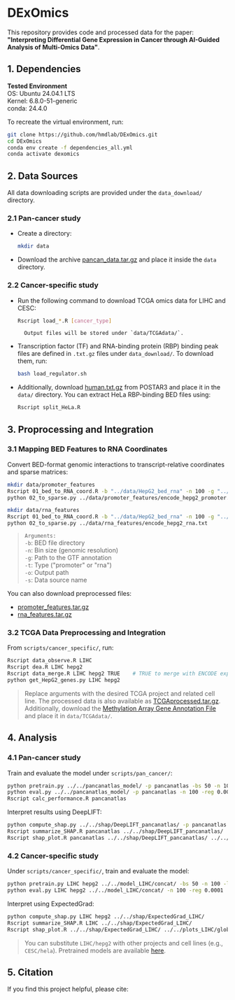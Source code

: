 # DExOmics
This repository provides code and processed data for the paper:  
**"Interpreting Differential Gene Expression in Cancer through AI-Guided Analysis of Multi-Omics Data"**.


## 1. Dependencies
**Tested Environment**\
OS: Ubuntu 24.04.1 LTS\
Kernel: 6.8.0-51-generic\
conda: 24.4.0

To recreate the virtual environment, run:

```bash
git clone https://github.com/hmdlab/DExOmics.git
cd DExOmics
conda env create -f dependencies_all.yml
conda activate dexomics
```

## 2. Data Sources
All data downloading scripts are provided under the `data_download/` directory.
### 2.1 Pan-cancer study
- Create a directory:
    ```bash
    mkdir data
    ```
- Download the archive [pancan_data.tar.gz](https://drive.google.com/drive/folders/1etIOFisUnMDNoQ5UAiMHyz3Mo2n49dAk?usp=drive_link) and place it inside the `data` directory.

### 2.2 Cancer-specific study
- Run the following command to download TCGA omics data for LIHC and CESC:
    ```bash
    Rscript load_*.R [cancer_type]
    ```
        Output files will be stored under `data/TCGAdata/`.

- Transcription factor (TF) and RNA-binding protein (RBP) binding peak files are defined in `.txt.gz` files under `data_download/`. To download them, run:
    ```bash
    bash load_regulator.sh
    ```

- Additionally, download [human.txt.gz](https://cloud.tsinghua.edu.cn/d/8133e49661e24ef7a915/files/?p=%2Fhuman.txt.gz&dl=1) from POSTAR3 and place it in the `data/` directory.
You can extract HeLa RBP-binding BED files using:
    ```bash
    Rscript split_HeLa.R
    ```


## 3. Proprocessing and Integration
### 3.1 Mapping BED Features to RNA Coordinates
Convert BED-format genomic interactions to transcript-relative coordinates and sparse matrices:
```bash
mkdir data/promoter_features
Rscript 01_bed_to_RNA_coord.R -b "../data/HepG2_bed_rna" -n 100 -g "../data/pancan_data/references_v8_gencode.v26.GRCh38.genes.gtf" -t "promoter" -o "../data/promoter_features/encode_hepg2_promoter" -s "ENCODE"
python 02_to_sparse.py ../data/promoter_features/encode_hepg2_promoter.txt

mkdir data/rna_features
Rscript 01_bed_to_RNA_coord.R -b "../data/HepG2_bed_rna" -n 100 -g "../data/pancan_data/references_v8_gencode.v26.GRCh38.genes.gtf" -t "rna" -o "../data/rna_features/encode_hepg2_rna" -s "ENCODE"
python 02_to_sparse.py ../data/rna_features/encode_hepg2_rna.txt
```
>`Arguments:`\
`-b`: BED file directory\
`-n`: Bin size (genomic resolution)\
`-g`: Path to the GTF annotation\
`-t`: Type ("promoter" or "rna")\
`-o`: Output path\
`-s`: Data source name

You can also download preprocessed files:
- [promoter_features.tar.gz](https://drive.google.com/drive/folders/1etIOFisUnMDNoQ5UAiMHyz3Mo2n49dAk?usp=drive_link)
- [rna_features.tar.gz](https://drive.google.com/drive/folders/1etIOFisUnMDNoQ5UAiMHyz3Mo2n49dAk?usp=drive_link)

### 3.2 TCGA Data Preprocessing and Integration
From `scripts/cancer_specific/`, run:
```bash
Rscript data_observe.R LIHC
Rscript dea.R LIHC hepg2
Rscript data_merge.R LIHC hepg2 TRUE    # TRUE to merge with ENCODE expression data
python get_HepG2_genes.py LIHC hepg2
```
>Replace arguments with the desired TCGA project and related cell line.
The processed data is also available as [TCGAprocessed.tar.gz](https://drive.google.com/drive/folders/1etIOFisUnMDNoQ5UAiMHyz3Mo2n49dAk?usp=drive_link).
Additionally, download the [Methylation Array Gene Annotation File](https://api.gdc.cancer.gov/v0/data/021a2330-951d-474f-af24-1acd77e7664f) and place it in `data/TCGAdata/`.



## 4. Analysis
### 4.1 Pan-cancer study
Train and evaluate the model under `scripts/pan_cancer/`:
```bash
python pretrain.py ../../pancanatlas_model/ -p pancanatlas -bs 50 -n 100 -lr 0.001 -step 30 -reg 0.001
python eval.py ../../pancanatlas_model/ -p pancanatlas -n 100 -reg 0.001
Rscript calc_performance.R pancanatlas
```

Interpret results using DeepLIFT:
```bash
python compute_shap.py ../../shap/DeepLIFT_pancanatlas/ -p pancanatlas
Rscript summarize_SHAP.R pancanatlas ../../shap/DeepLIFT_pancanatlas/
Rscript shap_plot.R pancanatlas ../../shap/DeepLIFT_pancanatlas/ ../../plots_pancanatlas/
```

### 4.2 Cancer-specific study
Under `scripts/cancer_specific/`, train and evaluate the model:
```bash
python pretrain.py LIHC hepg2 ../../model_LIHC/concat/ -bs 50 -n 100 -lr 0.001 -step 30 -reg 0.0001
python eval.py LIHC hepg2 ../../model_LIHC/concat/ -n 100 -reg 0.0001
```

Interpret using ExpectedGrad:
```bash
python compute_shap.py LIHC hepg2 ../../shap/ExpectedGrad_LIHC/
Rscript summarize_SHAP.R LIHC ../../shap/ExpectedGrad_LIHC/
Rscript shap_plot.R ../../shap/ExpectedGrad_LIHC/ ../../plots_LIHC/global/
```
>You can substitute `LIHC/hepg2` with other projects and cell lines (e.g., `CESC/hela`).
Pretrained models are available [here](https://drive.google.com/drive/folders/115VOsmUTsXhxcnQ6qf4_8ZRSEP29KyJO?usp=drive_link).

## 5. Citation
If you find this project helpful, please cite: